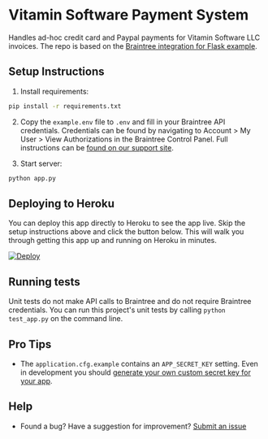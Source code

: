 # Vitamin Software Payment System

Handles ad-hoc credit card and Paypal payments for Vitamin Software LLC invoices.
The repo is based on the [Braintree integration for Flask example](https://github.com/braintree/braintree_flask_example).

## Setup Instructions

1. Install requirements:
  ```sh
  pip install -r requirements.txt
  ```

2. Copy the `example.env` file to `.env` and fill in your Braintree API credentials. Credentials can be found by navigating to Account > My User > View Authorizations in the Braintree Control Panel. Full instructions can be [found on our support site](https://articles.braintreepayments.com/control-panel/important-gateway-credentials#api-credentials).

3. Start server:
  ```sh
  python app.py
  ```

## Deploying to Heroku

You can deploy this app directly to Heroku to see the app live. Skip the setup instructions above and click the button below. This will walk you through getting this app up and running on Heroku in minutes.

[![Deploy](https://www.herokucdn.com/deploy/button.svg)](https://heroku.com/deploy?template=https://github.com/vitaminsoftware/vitamin-pay&env[BT_ENVIRONMENT]=production)

## Running tests

Unit tests do not make API calls to Braintree and do not require Braintree credentials. You can run this project's unit tests by calling `python test_app.py` on the command line.

## Pro Tips

- The `application.cfg.example` contains an `APP_SECRET_KEY` setting. Even in development you should [generate your own custom secret key for your app](http://flask.pocoo.org/docs/0.10/quickstart/#sessions).

## Help

 * Found a bug? Have a suggestion for improvement? [Submit an issue](https://github.com/vitaminsoftware/vitamin-pay/issues)

